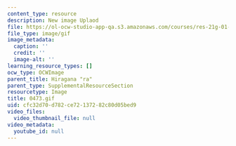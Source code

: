 ```yaml
---
content_type: resource
description: New image Uplaod
file: https://ol-ocw-studio-app-qa.s3.amazonaws.com/courses/res-21g-01-kana-spring-2010/cfc32d70d782ce72137282c80d05bed9_0473.gif
file_type: image/gif
image_metadata:
  caption: ''
  credit: ''
  image-alt: ''
learning_resource_types: []
ocw_type: OCWImage
parent_title: Hiragana "ra"
parent_type: SupplementalResourceSection
resourcetype: Image
title: 0473.gif
uid: cfc32d70-d782-ce72-1372-82c80d05bed9
video_files:
  video_thumbnail_file: null
video_metadata:
  youtube_id: null
---
```

